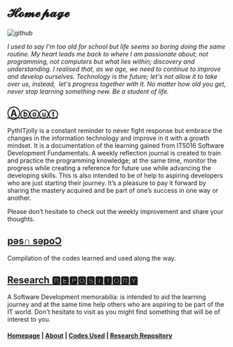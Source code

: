 # 𝓗𝓸𝓶𝓮𝓹𝓪𝓰𝓮 

![github](https://user-images.githubusercontent.com/110364984/183364813-81904001-38d3-4f29-9378-a600f4e0581d.png)

_I used to say I'm too old for school but life seems so boring doing the same routine. My heart leads me back to where I am passionate about; not programming, not computers but what lies within; discovery and understanding. I realised that, as we age, we need to continue to improve and develop ourselves. Technology is the future; let's not allow it to take over us, instead,  let's progress together with it. No matter how old you get, never stop learning something new. Be a student of life._


## [Ⓐⓑⓞⓤⓣ](https://PythITjolly.github.io/about)

PythITjolly is a constant reminder to never fight response but embrace the changes in the information technology and improve in it with a growth mindset. It is a documentation of the learning gained from IT5016 Software Development Fundamentals. A weekly reflection journal is created to train and practice the programming knowledge; at the same time, monitor the progress while creating a reference for future use while advancing the developing skills. This is also intended to be of help to aspiring developers who are just starting their journey. It’s a pleasure to pay it forward by sharing the mastery acquired and be part of one’s success in one way or another.

Please don’t hesitate to check out the weekly improvement and share your thoughts.


## [pǝs∩ sǝpoƆ](https://PythITjolly.github.io/Codes)

Compilation of the codes learned and used along the way.


## [Research 🆁🅴🅿🅾🆂🅸🆃🅾🆁🆈](https://PythITjolly.github.io/journals)

A Software Development memorabilia: is intended to aid the learning journey and at the same time help others who are aspiring to be part of the IT world. Don't hesitate to visit as you might find something that will be of interest to you.



#### [Homepage](PythITjolly.github.io)   | [About](https://PythITjolly.github.io/about)   | [Codes Used](https://PythITjolly.github.io/Codes)   | [Research Repository](https://PythITjolly.github.io/journals)
